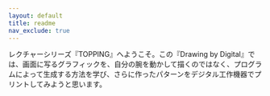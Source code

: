 ```yaml
---
layout: default
title: readme
nav_exclude: true
---
```


レクチャーシリーズ『TOPPING』へようこそ。この『Drawing by Digital』では、画面に写るグラフィックを、自分の腕を動かして描くのではなく、プログラムによって生成する方法を学び、さらに作ったパターンをデジタル工作機器でプリントしてみようと思います。
